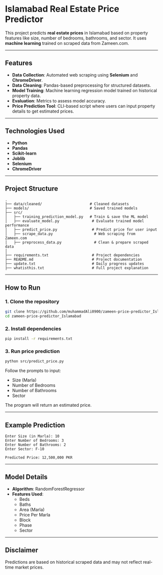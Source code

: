 # Islamabad Real Estate Price Predictor

This project predicts **real estate prices** in Islamabad based on property features like size, number of bedrooms, bathrooms, and sector. It uses **machine learning** trained on scraped data from Zameen.com.

---

## Features
- **Data Collection**: Automated web scraping using **Selenium** and **ChromeDriver**.
- **Data Cleaning**: Pandas-based preprocessing for structured datasets.
- **Model Training**: Machine learning regression model trained on historical property data.
- **Evaluation**: Metrics to assess model accuracy.
- **Price Prediction Tool**: CLI-based script where users can input property details to get estimated prices.

---

## Technologies Used
- **Python**
- **Pandas**
- **Scikit-learn**
- **Joblib**
- **Selenium**
- **ChromeDriver**

---

## Project Structure
```
.
├── data/cleaned/                      # Cleaned datasets
├── models/                            # Saved trained models
├── src/
│   ├── training_prediction_model.py   # Train & save the ML model
│   ├── evaluate_model.py               # Evaluate trained model performance
│   ├── predict_price.py                # Predict price for user input
│   ├── scrape_data.py                   # Web scraping from Zameen.com
│   ├── preprocess_data.py               # Clean & prepare scraped data
│
├── requirements.txt                    # Project dependencies
├── README.md                           # Project documentation
├── update.txt                          # Daily progress updates
├── whatisthis.txt                      # Full project explanation
```

---

## How to Run
### 1. Clone the repository
```bash
git clone https://github.com/muhammadAli0900/zameen-price-predictor_Islamabad.git
cd zameen-price-predictor_Islamabad
```

### 2. Install dependencies
```bash
pip install -r requirements.txt
```

### 3. Run price prediction
```bash
python src/predict_price.py
```
Follow the prompts to input:
- Size (Marla)
- Number of Bedrooms
- Number of Bathrooms
- Sector

The program will return an estimated price.

---

## Example Prediction
```
Enter Size (in Marla): 10
Enter Number of Bedrooms: 3
Enter Number of Bathrooms: 2
Enter Sector: F-10

Predicted Price: 12,500,000 PKR
```

---

## Model Details
- **Algorithm**: RandomForestRegressor
- **Features Used**:
  - Beds
  - Baths
  - Area (Marla)
  - Price Per Marla
  - Block
  - Phase
  - Sector

---

## Disclaimer
Predictions are based on historical scraped data and may not reflect real-time market prices.